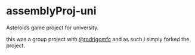 # assemblyProj-uni
Asteroids game project for university.

this was a group project with [@rodrigomfc](https://github.com/rodrigomfc) and as such I simply forked the project.

